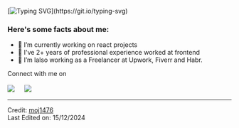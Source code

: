 [![Typing SVG](https://readme-typing-svg.herokuapp.com?font=Architects+Daughter&color=7AF79A&size=30&lines=Hey!+It's+me!;I'm+a+Javascript+Developer...)](https://git.io/typing-svg)

<h3> Here's some facts about me: </h3>

- 🔭 I’m currently working on react projects
- 🌱 I've 2+ years of professional experience worked at frontend
- 🤔 I’m lalso working as a Freelancer at Upwork, Fiverr and Habr.

<p>Connect with me on
<br><br>
<a target="_blank" href="coming soon"><img src="https://img.shields.io/badge/-LinkedIn-0077B5?style=for-the-badge&logo=Linkedin&logoColor=white"></img></a>
&emsp;
<a target="_blank" href="mailto:moj965@gmail.com"
><img src="https://img.shields.io/badge/-Gmail-D14836?style=for-the-badge&logo=Gmail&logoColor=white"></img></a>
&emsp;


<br>

<!---<hr>

## 🛠️ My Skills

### 👉 Programming languages

<p align="left"> 
  

  <a href="https://dart.dev/">
    <img alt="Javascript" src="https://img.shields.io/badge/JavaScript-323330?style=for-the-badge&logo=javascript&logoColor=F7DF1E"/>
  </a>
&emsp;
</p>

<br/>-->

------
Credit: [moj1476](https://github.com/moj1476)<br>
Last Edited on: 15/12/2024

